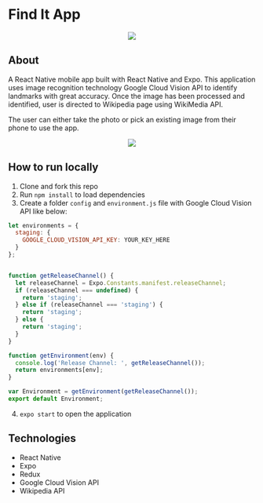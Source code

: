 # Find It App

<p align="center">
  <img src="https://i.imgur.com/TiaQDZ9.jpg"/>
</p>

## About
A React Native mobile app built with React Native and Expo. This application uses image recognition technology Google Cloud Vision API to identify landmarks with great accuracy. Once the image has been processed and identified, user is directed to Wikipedia page using WikiMedia API.

The user can either take the photo or pick an existing image from their phone to use the app.

<p align="center">
   <img src="https://media.giphy.com/media/JtBOaYsRNX7trkl6I9/giphy.gif">
</p>

## How to run locally
1. Clone and fork this repo
2. Run `npm install` to load dependencies
3. Create a folder `config` and `environment.js` file with Google Cloud Vision API like below:
```javascript
let environments = {
  staging: {
    GOOGLE_CLOUD_VISION_API_KEY: YOUR_KEY_HERE
  }
};


function getReleaseChannel() {
  let releaseChannel = Expo.Constants.manifest.releaseChannel;
  if (releaseChannel === undefined) {
    return 'staging';
  } else if (releaseChannel === 'staging') {
    return 'staging';
  } else {
    return 'staging';
  }
}

function getEnvironment(env) {
  console.log('Release Channel: ', getReleaseChannel());
  return environments[env];
}

var Environment = getEnvironment(getReleaseChannel());
export default Environment;
```

4. `expo start` to open the application

## Technologies
* React Native 
* Expo 
* Redux 
* Google Cloud Vision API 
* Wikipedia API
